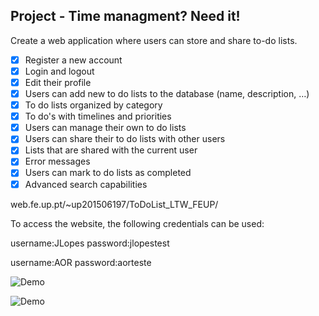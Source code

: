 ## Project - Time managment? Need it!

Create a web application where users can store and share to-do lists.

- [x] Register a new account
- [x] Login and logout
- [x] Edit their profile
- [X] Users can add new to do lists to the database (name, description, …)
- [X] To do lists organized by category
- [X] To do's with timelines and priorities
- [x] Users can manage their own to do lists
- [x] Users can share their to do lists with other users
- [X] Lists that are shared with the current user
- [x] Error messages
- [X] Users can mark to do lists as completed
- [X] Advanced search capabilities

web.fe.up.pt/~up201506197/ToDoList_LTW_FEUP/

To access the website, the following credentials can be used:

username:JLopes
password:jlopestest

username:AOR
password:aorteste


![Demo](https://media.giphy.com/media/l49K0EEUPSDouzAJ2/giphy.gif)

![Demo](https://media.giphy.com/media/3o751YQOIjgVu2nTOw/giphy.gif)
